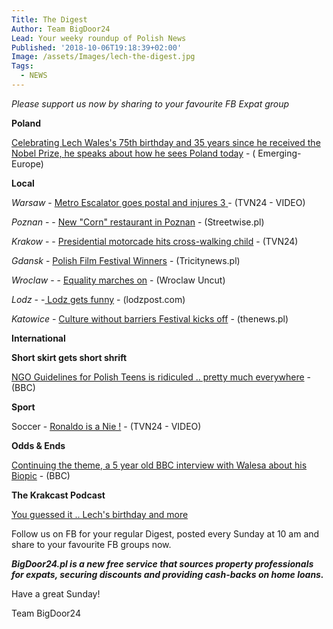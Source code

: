 ```yaml
---
Title: The Digest
Author: Team BigDoor24
Lead: Your weeky roundup of Polish News
Published: '2018-10-06T19:18:39+02:00'
Image: /assets/Images/lech-the-digest.jpg
Tags:
  - NEWS
---
```

_Please support us now by sharing to your favourite FB Expat group_

<div class="sharethis-inline-share-buttons"></div>

**Poland**

[Celebrating Lech Wales's 75th birthday and 35 years since he received the Nobel Prize, he speaks about how he sees Poland today](https://emerging-europe.com/tag/lech-walesa/) - ( Emerging-Europe)

**Local**

_Warsaw_ - [Metro Escalator goes postal and injures 3](https://www.tvn24.pl/tvn24-news-in-english,157,m/three-people-injured-after-escalator-sped-up-at-a-station-in-central-warsaw,873861.html)[ ](https://www.tvn24.pl/tvn24-news-in-english,157,m/in-warsaw-s-local-election-europe-s-identity-crisis-plays-out,871965.html)- (TVN24 - VIDEO)

_Poznan_ - - [New "Corn" restaurant in Poznan](http://streetwise.pl/2018/10/06/moze-zboze-newly-opened-corn-restuarant-in-poznan/)  - (Streetwise.pl)

_Krakow_ -  -  [Presidential motorcade hits cross-walking child](https://www.tvn24.pl/tvn24-news-in-english,157,m/accident-involving-presidential-motorcade-police-car-slightly-hit-a-child,873506.html) - (TVN24)

_Gdansk_ - [Polish Film Festival Winners](https://tricitynews.pl/polish-film-festival-award-winners-cold-war/) - (Tricitynews.pl)

_Wroclaw_ -  - [Equality marches on](http://wroclawuncut.com/2018/10/02/tenth-equality-march-to-make-its-way-through-wroclaw-on-saturday/) - (Wroclaw Uncut)

_Lodz_ -  -[ Lodz gets funny](http://lodzpost.com/entertainment/stand-comedy-english-world-wide-comedy-returns-lodz/) - (lodzpost.com)

_Katowice_ -   [Culture without barriers Festival kicks off](http://www.thenews.pl/1/11/Artykul/384727,Culture-Without-Barriers-Festival-starts-in-Poland)  - (thenews.pl)

**International**

**Short skirt gets short shrift**

[NGO Guidelines for Polish Teens is ridiculed .. pretty much everywhere](https://www.bbc.com/news/world-europe-45746116) - (BBC)

**Sport**

Soccer - [Ronaldo is a Nie !](https://www.tvn24.pl/tvn24-news-in-english,157,m/cristiano-ronaldo-will-not-play-against-poland-next-week,873542.html) - (TVN24 - VIDEO)

**Odds & Ends**

[Continuing the theme, a 5 year old BBC interview with Walesa about his Biopic](https://www.bbc.com/news/entertainment-arts-24538140) - (BBC)

**The Krakcast Podcast**

[You guessed it .. Lech's birthday and more ](https://www.krakcast.pl/e/krakcast-news-1538427638/)

Follow us on FB for your regular Digest, posted every Sunday at 10 am and share to your favourite FB groups now.

**_BigDoor24.pl is a new free service that sources property professionals for expats, securing discounts and providing cash-backs on home loans._**

Have a great Sunday!

Team BigDoor24
